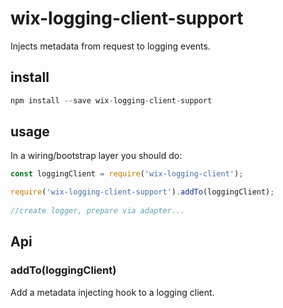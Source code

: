 # wix-logging-client-support

Injects metadata from request to logging events. 

## install

```js
npm install --save wix-logging-client-support
```

## usage

In a wiring/bootstrap layer you should do:

```js
const loggingClient = require('wix-logging-client');

require('wix-logging-client-support').addTo(loggingClient);
 
//create logger, prepare via adapter...
```

## Api

### addTo(loggingClient)
Add a metadata injecting hook to a logging client.